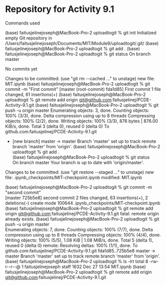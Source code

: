 # Repository for Activity 9.1


Commands used

(base) faitusjelinejoseph@MacBook-Pro-2 uploadtogit % git init
Initialized empty Git repository in /Users/faitusjelinejoseph/Documents/MIT/Module9/uploadtogit/.git/
(base) faitusjelinejoseph@MacBook-Pro-2 uploadtogit % git add .
(base) faitusjelinejoseph@MacBook-Pro-2 uploadtogit % git status
On branch master

No commits yet

Changes to be committed:
  (use "git rm --cached <file>..." to unstage)
	new file:   MIT.ipynb
(base) faitusjelinejoseph@MacBook-Pro-2 uploadtogit % git commit -m "First commit"
[master (root-commit) fda1d85] First commit
 1 file changed, 61 insertions(+)
(base) faitusjelinejoseph@MacBook-Pro-2 uploadtogit % git remote add origin git@github.com:faitusjelinej/PCDE-Activity-9.1.git
(base) faitusjelinejoseph@MacBook-Pro-2 uploadtogit % git push -u origin master
Enumerating objects: 3, done.
Counting objects: 100% (3/3), done.
Delta compression using up to 8 threads
Compressing objects: 100% (2/2), done.
Writing objects: 100% (3/3), 876 bytes | 876.00 KiB/s, done.
Total 3 (delta 0), reused 0 (delta 0)
To github.com:faitusjelinej/PCDE-Activity-9.1.git
 * [new branch]      master -> master
Branch 'master' set up to track remote branch 'master' from 'origin'.
(base) faitusjelinejoseph@MacBook-Pro-2 uploadtogit % git add .                                                               
(base) faitusjelinejoseph@MacBook-Pro-2 uploadtogit % git status                                                              
On branch master
Your branch is up to date with 'origin/master'.

Changes to be committed:
  (use "git restore --staged <file>..." to unstage)
	new file:   .ipynb_checkpoints/MIT-checkpoint.ipynb
	modified:   MIT.ipynb

(base) faitusjelinejoseph@MacBook-Pro-2 uploadtogit % git commit -m "second commit"                                           
[master 725b5e8] second commit
 2 files changed, 63 insertions(+), 2 deletions(-)
 create mode 100644 .ipynb_checkpoints/MIT-checkpoint.ipynb
(base) faitusjelinejoseph@MacBook-Pro-2 uploadtogit % git remote add origin git@github.com:faitusjelinej/PCDE-Activity-9.1.git
fatal: remote origin already exists.
(base) faitusjelinejoseph@MacBook-Pro-2 uploadtogit % git push -u origin master                                               
Enumerating objects: 7, done.
Counting objects: 100% (7/7), done.
Delta compression using up to 8 threads
Compressing objects: 100% (4/4), done.
Writing objects: 100% (5/5), 1.08 KiB | 1.08 MiB/s, done.
Total 5 (delta 1), reused 0 (delta 0)
remote: Resolving deltas: 100% (1/1), done.
To github.com:faitusjelinej/PCDE-Activity-9.1.git
   fda1d85..725b5e8  master -> master
Branch 'master' set up to track remote branch 'master' from 'origin'.
(base) faitusjelinejoseph@MacBook-Pro-2 uploadtogit % ls -lrt
total 8
-rw-r--r--@ 1 faitusjelinejoseph  staff  1632 Dec 27 13:54 MIT.ipynb
(base) faitusjelinejoseph@MacBook-Pro-2 uploadtogit % git remote add origin git@github.com:faitusjelinej/PCDE-Activity-9.1.git
